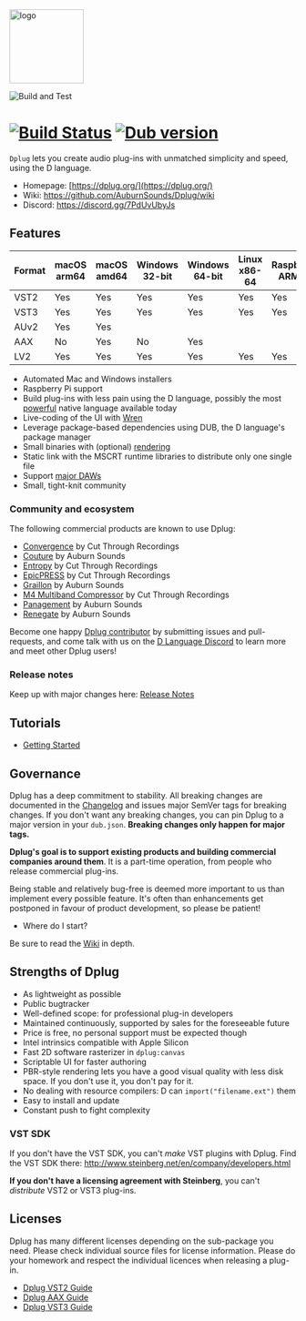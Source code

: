 <img alt="logo" src="https://cdn.rawgit.com/AuburnSounds/dplug/master/tools/dplug-logos/logo-coloured-on-transparent.png" width="130">

![Build and Test](https://github.com/AuburnSounds/Dplug/workflows/ci/badge.svg)
# [![Build Status](https://travis-ci.com/AuburnSounds/Dplug.svg?branch=master)](https://travis-ci.com/AuburnSounds/Dplug) <a href="https://code.dlang.org/packages/dplug" title="Go to dplug"><img src="https://img.shields.io/dub/v/dplug.svg" alt="Dub version"></a>

`Dplug` lets you create audio plug-ins with unmatched simplicity and speed, using the D language.

- Homepage: [https://dplug.org/](https://dplug.org/)
- Wiki: https://github.com/AuburnSounds/Dplug/wiki
- Discord: https://discord.gg/7PdUvUbyJs

## Features

|  Format | macOS arm64 | macOS amd64  | Windows 32-bit | Windows 64-bit | Linux x86-64 | Raspberry ARM32 |
|---------|-------------|--------------|----------------|----------------|--------------|-----------------|
| VST2    | Yes         | Yes          | Yes            | Yes            | Yes          | Yes             |
| VST3    | Yes         | Yes          | Yes            | Yes            | Yes          | Yes             |
| AUv2    | Yes         | Yes          |                |                |              |                 |
| AAX     | No          | Yes          | No             | Yes            |              |                 |
| LV2     | Yes         | Yes          | Yes            | Yes            | Yes          | Yes             |


- Automated Mac and Windows installers
- Raspberry Pi support
- Build plug-ins with less pain using the D language, possibly the most [powerful](https://dlang.org/orgs-using-d.html) native language available today
- Live-coding of the UI with [Wren](https://wren.io/)
- Leverage package-based dependencies using DUB, the D language's package manager
- Small binaries with (optional) [rendering](http://www.auburnsounds.com/blog/2016-09-16_PBR-for-Audio-Software-Interfaces.html)
- Static link with the MSCRT runtime libraries to distribute only one single file
- Support [major DAWs](https://github.com/AuburnSounds/Dplug/wiki/Host-Support)
- Small, tight-knit community


### Community and ecosystem

The following commercial products are known to use Dplug:

- [Convergence](https://www.cutthroughrecordings.com/product/Convergence) by Cut Through Recordings
- [Couture](https://www.auburnsounds.com/products/Couture.html) by Auburn Sounds
- [Entropy](https://www.cutthroughrecordings.com/product/Entropy_II_-_Enhanced_Stereo_Delay) by Cut Through Recordings
- [EpicPRESS](https://www.cutthroughrecordings.com/product/EpicPRESS) by Cut Through Recordings
- [Graillon](https://www.auburnsounds.com/products/Graillon.html) by Auburn Sounds
- [M4 Multiband Compressor](https://www.cutthroughrecordings.com/product/M4_Multiband_Compressor) by Cut Through Recordings
- [Panagement](https://www.auburnsounds.com/products/Panagement.html) by Auburn Sounds
- [Renegate](https://www.auburnsounds.com/products/Renegate.html) by Auburn Sounds

Become one happy [Dplug contributor](https://github.com/AuburnSounds/Dplug/graphs/contributors) by submitting issues and pull-requests, and come talk with us on the [D Language Discord](https://discord.gg/QZtGZUw) to learn more and meet other Dplug users!



### Release notes

Keep up with major changes here: [Release Notes](https://github.com/AuburnSounds/Dplug/wiki/Release-notes)


## Tutorials

- [Getting Started](https://github.com/AuburnSounds/Dplug/wiki/Getting-Started)


## Governance

Dplug has a deep commitment to stability. All breaking changes are documented in the [Changelog](https://github.com/AuburnSounds/Dplug/wiki/) and issues major SemVer tags for breaking changes. If you don't want any breaking changes, you can pin Dplug to a major version in your `dub.json`. **Breaking changes only happen for major tags.**


**Dplug's goal is to support existing products and building commercial companies around them**. 
It is a part-time operation, from people who release commercial plug-ins.

Being stable and relatively bug-free is deemed more important to us than implement every possible feature. It's often than enhancements get postponed in favour of product development, so please be patient!


- Where do I start?

Be sure to read the [Wiki](https://github.com/AuburnSounds/Dplug/wiki/) in depth.


## Strengths of Dplug

  - As lightweight as possible
  - Public bugtracker
  - Well-defined scope: for professional plug-in developers
  - Maintained continuously, supported by sales for the foreseeable future
  - Price is free, no personal support must be expected though
  - Intel intrinsics compatible with Apple Silicon
  - Fast 2D software rasterizer in `dplug:canvas`
  - Scriptable UI for faster authoring
  - PBR-style rendering lets you have a good visual quality with less disk space. If you don't use it, you don't pay for it.
  - No dealing with resource compilers: D can `import("filename.ext")` them
  - Easy to install and update
  - Constant push to fight complexity


### VST SDK

If you don't have the VST SDK, you can't _make_ VST plugins with Dplug.
Find the VST SDK there: http://www.steinberg.net/en/company/developers.html

**If you don't have a licensing agreement with Steinberg**, you can't _distribute_ VST2 or VST3 plug-ins.


## Licenses

Dplug has many different licenses depending on the sub-package you need.
Please check individual source files for license information.
Please do your homework and respect the individual licences when releasing a plug-in.

- [Dplug VST2 Guide](https://github.com/AuburnSounds/Dplug/wiki/Dplug-VST2-Guide)
- [Dplug AAX Guide](https://github.com/AuburnSounds/Dplug/wiki/Dplug-AAX-Guide)
- [Dplug VST3 Guide](https://github.com/AuburnSounds/Dplug/wiki/Dplug-VST3-Guide)


